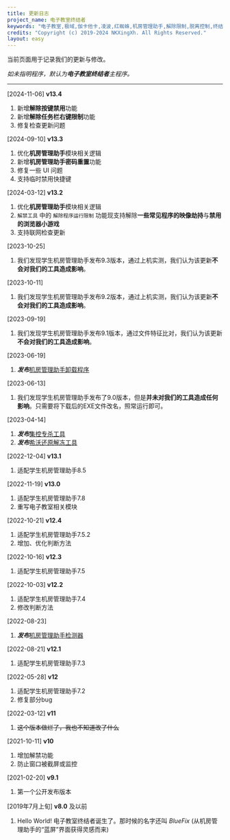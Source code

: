 ```yaml
---
title: 更新日志
project_name: 电子教室终结者
keywords: "电子教室,极域,伽卡他卡,凌波,红蜘蛛,机房管理助手,解除限制,脱离控制,终结者,脱控,破解"
credits: "Copyright (c) 2019-2024 NKXingXh. All Rights Reserved."
layout: easy
---
```


当前页面用于记录我们的更新与修改。

*如未指明程序，默认为**电子教室终结者**主程序。*

* * *

[2024-11-06] **v13.4**
  1. 新增**解除按键禁用**功能
  2. 新增**解除任务栏右键限制**功能
  3. 修复检查更新问题

[2024-09-10] **v13.3**
  1. 优化**机房管理助手**模块相关逻辑
  2. 新增**机房管理助手密码重置**功能
  3. 修复一些 UI 问题
  4. 支持临时禁用快捷键

[2024-03-12] **v13.2**
  1. 优化**机房管理助手**模块相关逻辑
  2. `解禁工具` 中的 `解除程序运行限制` 功能现支持解除**一些常见程序的映像劫持**与**禁用的浏览器小游戏**
  3. 支持联网检查更新

[2023-10-25] 
  1. 我们发现学生机房管理助手发布9.3版本，通过上机实测，我们认为该更新**不会对我们的工具造成影响**。

[2023-10-11] 
  1. 我们发现学生机房管理助手发布9.2版本，通过上机实测，我们认为该更新**不会对我们的工具造成影响**。

[2023-09-19] 
  1. 我们发现学生机房管理助手发布9.1版本，通过文件特征比对，我们认为该更新**不会对我们的工具造成影响**。

[2023-06-19] 
  1. ***发布***[机房管理助手卸载程序](#机房管理助手卸载程序)

[2023-06-13] 
  1. 我们发现学生机房管理助手发布了9.0版本，但是**并未对我们的工具造成任何影响**。只需要将下载后的EXE文件改名，照常运行即可。

[2023-04-14]
  1. ***发布***[集控专杀工具](#集控专杀工具)
  1. ***发布***[希沃还原解冻工具](#希沃还原解冻工具)

[2022-12-04] **v13.1**
  1. 适配学生机房管理助手8.5

[2022-11-19] **v13.0**
  1. 适配学生机房管理助手7.8
  1. 重写电子教室相关模块

[2022-10-21] **v12.4**
  1. 适配学生机房管理助手7.5.2
  1. 增加、优化判断方法

[2022-10-16] **v12.3**
  1. 适配学生机房管理助手7.5

[2022-10-03] **v12.2**
  1. 适配学生机房管理助手7.4
  1. 修改判断方法

[2022-08-23]
  1. ***发布***[机房管理助手检测器](#机房管理助手检测器)

[2022-08-21] **v12.1**
  1. 适配学生机房管理助手7.3

[2022-05-28] **v12**
  1. 适配学生机房管理助手7.2
  1. 修复部分bug

[2022-03-12] **v11**
  1. ~~这个版本做烂了，我也不知道改了什么~~

[2021-10-11] **v10**
  1. 增加解禁功能
  1. 防止窗口被截屏或监控

[2021-02-20] **v9.1**
  1. 第一个公开发布版本

[2019年7月上旬] **v8.0** 及以前
  1. Hello World! 电子教室终结者诞生了。那时候的名字还叫 *BlueFix* (从机房管理助手的“蓝屏”界面获得灵感而来)
